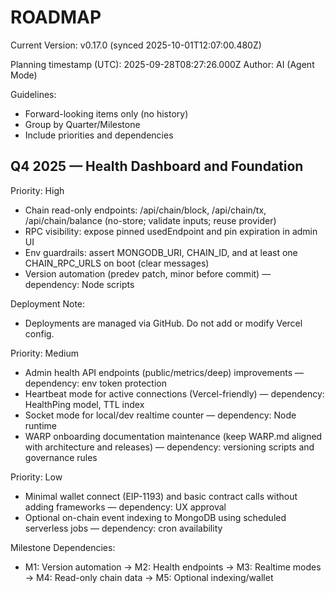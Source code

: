 # ROADMAP

<!--VERSION_INFO_START-->
Current Version: v0.17.0 (synced 2025-10-01T12:07:00.480Z)
<!--VERSION_INFO_END-->

Planning timestamp (UTC): 2025-09-28T08:27:26.000Z
Author: AI (Agent Mode)

Guidelines:
- Forward-looking items only (no history)
- Group by Quarter/Milestone
- Include priorities and dependencies

## Q4 2025 — Health Dashboard and Foundation

Priority: High
- Chain read-only endpoints: /api/chain/block, /api/chain/tx, /api/chain/balance (no-store; validate inputs; reuse provider)
- RPC visibility: expose pinned usedEndpoint and pin expiration in admin UI
- Env guardrails: assert MONGODB_URI, CHAIN_ID, and at least one CHAIN_RPC_URLS on boot (clear messages)
- Version automation (predev patch, minor before commit) — dependency: Node scripts

Deployment Note:
- Deployments are managed via GitHub. Do not add or modify Vercel config.

Priority: Medium
- Admin health API endpoints (public/metrics/deep) improvements — dependency: env token protection
- Heartbeat mode for active connections (Vercel-friendly) — dependency: HealthPing model, TTL index
- Socket mode for local/dev realtime counter — dependency: Node runtime
- WARP onboarding documentation maintenance (keep WARP.md aligned with architecture and releases) — dependency: versioning scripts and governance rules

Priority: Low
- Minimal wallet connect (EIP-1193) and basic contract calls without adding frameworks — dependency: UX approval
- Optional on-chain event indexing to MongoDB using scheduled serverless jobs — dependency: cron availability

Milestone Dependencies:
- M1: Version automation → M2: Health endpoints → M3: Realtime modes → M4: Read-only chain data → M5: Optional indexing/wallet
